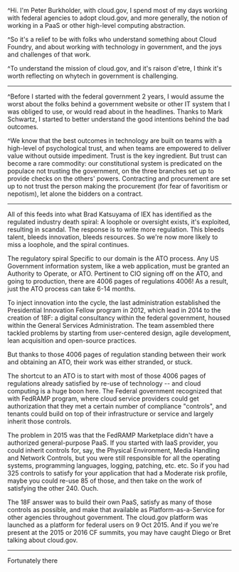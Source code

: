 

^Hi. I'm Peter Burkholder, with cloud.gov, I spend most of my days 
working with federal agencies to adopt cloud.gov, and more generally, the
notion of working in a PaaS or other high-level computing abstraction.

^So it's a relief to be with folks who understand something about Cloud 
Foundry, and about working with technology in government, and the joys
and challenges of that work.

^To understand the mission of cloud.gov, and it's raison d'etre, I think
it's worth reflecting on whytech in government is challenging.

---

^Before I started with the federal government 2 years, I would assume
the worst about the folks behind a government website or other IT system
that I was obliged to use, or would read about in the headlines. Thanks to 
Mark Schwartz, I started to better understand the good intentions behind the
bad outcomes.

^We know that the best outcomes in technology are built on teams with a high-level 
of psychological trust, and when teams are empowered to deliver value without outside 
impediment. Trust is the key ingredient. But trust can become a rare commodity: our 
constitutional system is predicated on the populace not trusting the government, on the
three branches set up to provide checks on the others' powers. Contracting and procurement
are set up to not trust the person making the procurement (for fear of favoritism or 
nepotism), let alone the bidders on a contract. 

---

All of this feeds into what Brad Katsuyama of IEX has identified as the regulated industry
death spiral: A loophole or oversight exists, it's exploited, resulting in scandal. The
response is to write more regulation. This bleeds talent, bleeds innovation, bleeds resources.
So we're now more likely to miss a loophole, and the spiral continues.


The regulatory spiral Specific to our domain is the ATO process. Any US Government information system, like a web application, must be granted an Authority to Operate, or ATO. Pertinent to CIO signing off on the ATO, and going to production, there are 4006 pages of regulations 4006! As a result, just the ATO process can take 6-14 months. 

To inject innovation into the cycle, the last administration established the Presidential Innovation Fellow program in 2012, which lead in 2014 to the creation of 18F: a digital consultancy within the federal government, housed within the General Services Administration. 
The team assembled there tackled problems by starting from user-centered design, agile development, lean acquisition and open-source practices. 

But thanks to those 4006 pages of regulation standing between their work and obtaining an ATO, their work was either stranded, or stuck. 

The shortcut to an ATO is to start with most of those 4006 pages of regulations already satisfied by re-use of technology -- and cloud computing is a huge boon here. The Federal government recognized that with FedRAMP program, where cloud service providers could get authorization that they met a certain number of compliance "controls", and tenants could build on top of their infrastructure or service and largely inherit those controls. 

The problem in 2015 was that the FedRAMP Marketplace didn't have a authorized general-purpose PaaS. If you started with IaaS provider, you could inherit controls for, say, the Physical Environment, Media Handling and Network Controls, but you were still responsible for all the operating systems, programming languages, logging, patching, etc. etc. So if you had 325 controls to satisfy for your application that had a Moderate risk profile, maybe you could re-use 85 of those, and then take on the work of satisfying the other 240. Ouch.

The 18F answer was to build their own PaaS, satisfy as many of those controls as possible, and make that available as Platform-as-a-Service for other agencies throughout government. The cloud.gov platform was launched as a platform for federal users on 9 Oct 2015. And if you we're present at the 2015 or 2016 CF summits, you may have caught Diego or Bret talking about cloud.gov.

<!-- https://18f.gsa.gov/2015/10/09/cloud-gov-launch/ -->

<!-- https://schd.ws/hosted_files/cfsummit2016/13/CFSummit2016-cloud.gov-compliance.pdf -->
<!-- 2m 20s -->

---

Fortunately there   